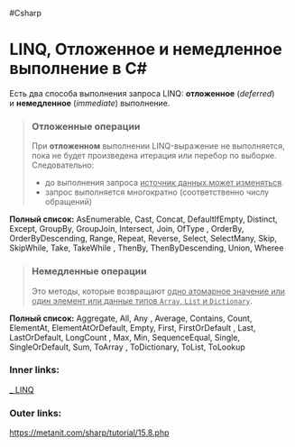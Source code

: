 #Csharp 

# LINQ, Отложенное и немедленное выполнение в C#

Есть два способа выполнения запроса LINQ: **отложенное** (*deferred*) и **немедленное** (*immediate*) выполнение.

> ### Отложенные операции
> При **отложенном** выполнении LINQ-выражение не выполняется, пока не будет произведена итерация или перебор по выборке. 
> Следовательно:
> - до выполнения запроса <u>источник данных может изменяться</u>. 
> - запрос выполняется многократно (соответственно числу обращений)
> 
**Полный список:** AsEnumerable, Cast, Concat, DefaultIfEmpty, Distinct, Except, GroupBy, GroupJoin, Intersect, Join, OfType
, OrderBy, OrderByDescending, Range, Repeat, Reverse, Select, SelectMany, Skip, SkipWhile, Take, TakeWhile
, ThenBy, ThenByDescending, Union, Wheree

> ### Немедленные операции
> Это методы, которые возвращают <u>одно атомарное значение или один элемент или данные типов `Array`, `List` и `Dictionary`</u>.
> 
**Полный список:** Aggregate, All, Any , Average, Contains, Count, ElementAt, ElementAtOrDefault, Empty, First, FirstOrDefault
, Last, LastOrDefault, LongCount , Max, Min, SequenceEqual, Single, SingleOrDefault, Sum, ToArray
, ToDictionary, ToList, ToLookup

### Inner links:
[_ LINQ](1.%20Languages/C-sharp/Базы%20данных/LINQ/_%20LINQ.md)

### Outer links:
https://metanit.com/sharp/tutorial/15.8.php